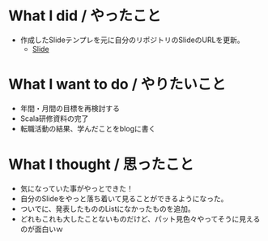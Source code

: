 # What I did / やったこと
- 作成したSlideテンプレを元に自分のリポジトリのSlideのURLを更新。
  - [Slide](https://github.com/yamap55/Slide)

# What I want to do / やりたいこと
- 年間・月間の目標を再検討する
- Scala研修資料の完了
- 転職活動の結果、学んだことをblogに書く

# What I thought / 思ったこと
- 気になっていた事がやっとできた！
- 自分のSlideをやっと落ち着いて見ることができるようになった。
- ついでに、発表したもののListになかったものを追加。
- どれもこれも大したことないものだけど、パット見色々やってそうに見えるのが面白いｗ
